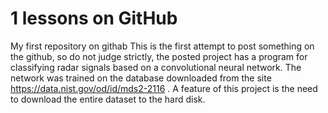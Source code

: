 # 1 lessons on GitHub
My first repository on githab
This is the first attempt to post something on the github, so do not judge strictly, the posted project has a program for classifying radar signals based on a convolutional neural network. The network was trained on the database downloaded from the site https://data.nist.gov/od/id/mds2-2116 . A feature of this project is the need to download the entire dataset to the hard disk.
